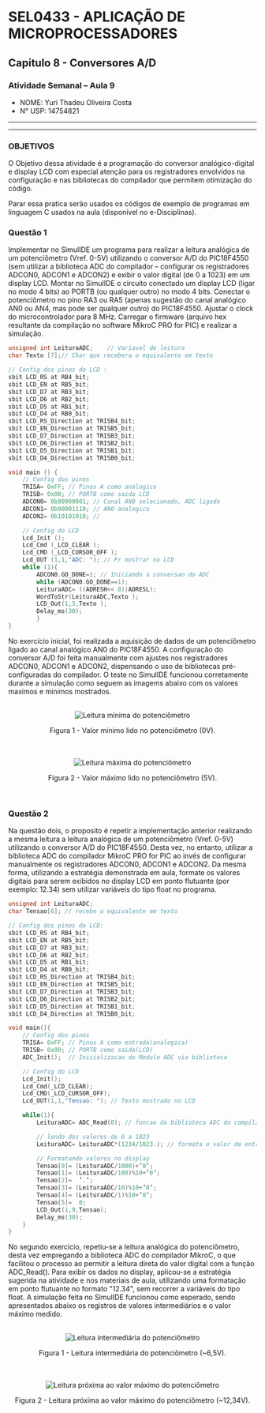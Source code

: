 # SEL0433 - APLICAÇÃO DE MICROPROCESSADORES

## Capitulo 8 - Conversores A/D

### Atividade Semanal – Aula 9

- NOME: Yuri Thadeu Oliveira Costa
- N° USP: 14754821
  
***
***

### OBJETIVOS

O Objetivo dessa atividade é a programação do conversor analógico-digital e display LCD com especial atenção para os registradores envolvidos na configuração e nas bibliotecas do compilador que permitem otimização do código.

Parar essa pratica serão usados os códigos de exemplo de programas em linguagem C usados na aula (disponível no e-Disciplinas).

### Questão 1

Implementar no SimulIDE um programa para realizar a leitura analógica de um potenciômetro (Vref. 0-5V) utilizando o conversor A/D do PIC18F4550 (sem utilizar a biblioteca ADC do compilador – configurar os registradores ADCON0, ADCON1 e ADCON2) e exibir o valor digital (de 0 a 1023) em um display LCD. Montar no SimulIDE o circuito conectado um display LCD (ligar no modo 4 bits) ao PORTB (ou qualquer outro) no modo 4 bits. Conectar o potenciômetro no pino RA3 ou RA5 (apenas sugestão do canal analógico AN0 ou AN4, mas pode ser qualquer outro) do PIC18F4550. Ajustar o clock do microcontrolador para 8 MHz. Carregar o firmware (arquivo hex resultante da compilação no software MikroC PRO for PIC) e realizar a simulação.

```c
unsigned int LeituraADC;	// Variavel de leitura
char Texto [7];// Char que recebera o equivalente em texto

// Config dos pinos do LCD :
sbit LCD_RS at RB4_bit;
sbit LCD_EN at RB5_bit;
sbit LCD_D7 at RB3_bit;
sbit LCD_D6 at RB2_bit;
sbit LCD_D5 at RB1_bit;
sbit LCD_D4 at RB0_bit;
sbit LCD_RS_Direction at TRISB4_bit;
sbit LCD_EN_Direction at TRISB5_bit;
sbit LCD_D7_Direction at TRISB3_bit;
sbit LCD_D6_Direction at TRISB2_bit;
sbit LCD_D5_Direction at TRISB1_bit;
sbit LCD_D4_Direction at TRISB0_bit;

void main () {
	// Config dos pinos
	TRISA= 0xFF; // Pinos A como analogico
	TRISB= 0x00; // PORTB como saida LCD
	ADCON0= 0b00000001; // Canal AN0 selecionado, ADC ligado
	ADCON1= 0b00001110; // AN0 analogico
	ADCON2= 0b10101010; // 

	// Config do LCD
	Lcd_Init ();
	Lcd_Cmd (_LCD_CLEAR );
	Lcd_CMD (_LCD_CURSOR_OFF );
	Lcd_OUT (1,1,"ADC: "); // P/ mostrar no LCD
	while (1){
		ADCON0.GO_DONE=1; // Iniciando a conversao do ADC
		while (ADCON0.GO_DONE==1);
		LeituraADC= ((ADRESH<< 8)|ADRESL);
		WordToStr(LeituraADC,Texto );
		LCD_Out(1,5,Texto );
		Delay_ms(30);
		}
}
```

No exercício inicial, foi realizada a aquisição de dados de um potenciômetro ligado ao canal analógico AN0 do PIC18F4550. A configuração do conversor A/D foi feita manualmente com ajustes nos registradores ADCON0, ADCON1 e ADCON2, dispensando o uso de bibliotecas pré-configuradas do compilador. O teste no SimulIDE funcionou corretamente durante a simulação como seguem as imagems abaixo com os valores maximos e minimos mostrados.

<br>
<div style="text-align: center;">
    <img src="./imgs/att9_q1min.png" alt="Leitura mínima do potenciômetro">
    <p>Figura 1 - Valor mínimo lido no potenciômetro (0V).</p>
</div>
<br>

<br>
<div style="text-align: center;">
    <img src="./imgs/att9_q1max.png" alt="Leitura máxima do potenciômetro">
    <p>Figura 2 - Valor máximo lido no potenciômetro (5V).</p>
</div>
<br>



### Questão 2

Na questão dois, o proposito é repetir a implementação anterior realizando a mesma leitura a leitura analógica de um potenciômetro (Vref. 0-5V) utilizando o conversor A/D do PIC18F4550. Desta vez, no entanto, utilizar a biblioteca ADC do compilador MikroC PRO for PIC ao invés de configurar manualmente os registradores ADCON0, ADCON1 e ADCON2. Da mesma forma, utilizando a estratégia demonstrada em aula, formate os valores digitais para serem exibidos no display LCD em ponto flutuante (por exemplo: 12.34) sem utilizar variáveis do tipo float no programa.

```c
unsigned int LeituraADC;
char Tensao[6]; // recebe o equivalente em texto

// Config dos pinos do LCD:
sbit LCD_RS at RB4_bit;
sbit LCD_EN at RB5_bit;
sbit LCD_D7 at RB3_bit;
sbit LCD_D6 at RB2_bit;
sbit LCD_D5 at RB1_bit;
sbit LCD_D4 at RB0_bit;
sbit LCD_RS_Direction at TRISB4_bit;
sbit LCD_EN_Direction at TRISB5_bit;
sbit LCD_D7_Direction at TRISB3_bit;
sbit LCD_D6_Direction at TRISB2_bit;
sbit LCD_D5_Direction at TRISB1_bit;
sbit LCD_D4_Direction at TRISB0_bit;

void main(){
	// Config dos pinos
	TRISA= 0xFF; // Pinos A como entrada(analogica)
	TRISB= 0x00; // PORTB como saida(LCD)
	ADC_Init();  // Inicializacao do Modulo ADC via biblioteca

	// Config do LCD
	Lcd_Init();
	Lcd_Cmd(_LCD_CLEAR);
	Lcd_CMD(_LCD_CURSOR_OFF);
	Lcd_OUT(1,1,"Tensao: "); // Texto mostrado no LCD

	while(1){
		LeituraADC= ADC_Read(0); // funcao da biblioteca ADC do compilador para

		// lendo dos valores de 0 a 1023
		LeituraADC= LeituraADC*(1234/1023.); // formata o valor de entrada. nfloat max= 12.34

		// Formatando valores no display
		Tensao[0]= (LeituraADC/1000)+’0’;
		Tensao[1]= (LeituraADC/100)%10+’0’;
		Tensao[2]=  ’.’;
		Tensao[3]= (LeituraADC/10)%10+’0’;
		Tensao[4]= (LeituraADC/1)%10+’0’;
		Tensao[5]=  0;
		LCD_Out(1,9,Tensao);
		Delay_ms(30);
	}
}
```

No segundo exercício, repetiu-se a leitura analógica do potenciômetro, desta vez empregando a biblioteca ADC do compilador MikroC, o que facilitou o processo ao permitir a leitura direta do valor digital com a função ADC_Read(). Para exibir os dados no display, aplicou-se a estratégia sugerida na atividade e nos materiais de aula, utilizando uma formatação em ponto flutuante no formato "12.34", sem recorrer a variáveis do tipo float. A simulação feita no SimulIDE funcionou como esperado, sendo apresentados abaixo os registros de valores intermediários e o valor máximo medido.

<br>
<div style="text-align: center;">
    <img src="./imgs/att9_q2inter.png" alt="Leitura intermediária do potenciômetro">
    <p>Figura 1 - Leitura intermediária do potenciômetro (~6,5V).</p>
</div>
<br>

<br>
<div style="text-align: center;">
    <img src="./imgs/att9_q2max.png" alt="Leitura próxima ao valor máximo do potenciômetro">
    <p>Figura 2 - Leitura próxima ao valor máximo do potenciômetro (~12,34V).</p>
</div>
<br>
